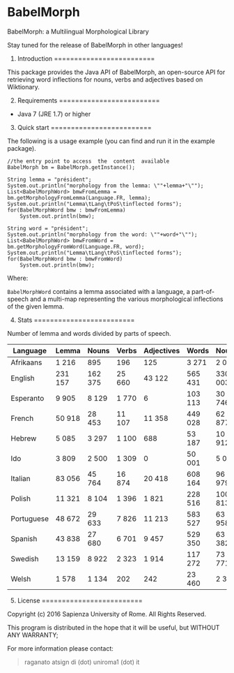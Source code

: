 # BabelMorph

BabelMorph: a Multilingual Morphological Library

Stay tuned for the release of BabelMorph in other languages!  
 
1. Introduction
=========================

This package provides the Java API of BabelMorph, an open-source API for retrieving word inflections for nouns, verbs and adjectives based on Wiktionary.

2. Requirements
=========================

- Java 7 (JRE 1.7) or higher

3. Quick start
=========================

The following is a usage example (you can find and run it in the example package).

	//the entry point to access  the  content  available
	BabelMorph bm = BabelMorph.getInstance();
	
	String lemma = "président";
	System.out.println("morphology from the lemma: \""+lemma+"\"");
	List<BabelMorphWord> bmwFromLemma = bm.getMorphologyFromLemma(Language.FR, lemma);
	System.out.println("Lemma\tLang\tPoS\tinflected forms");
	for(BabelMorphWord bmw : bmwFromLemma)
		System.out.println(bmw);
		
	String word = "président";
	System.out.println("morphology from the word: \""+word+"\"");
	List<BabelMorphWord> bmwFromWord = bm.getMorphologyFromWord(Language.FR, word);
	System.out.println("Lemma\tLang\tPoS\tinflected forms");
	for(BabelMorphWord bmw : bmwFromWord)
		System.out.println(bmw);

Where:

`BabelMorphWord` contains a lemma associated with a language, a part-of-speech and a multi-map representing the various morphological inflections of the given lemma.

4. Stats 
=========================

Number of lemma and words divided by parts of speech.

| Language | Lemma | Nouns | Verbs | Adjectives | Words | Nouns | Verbs | Adjectives |
| -------  | ----- | ----- | ----- | ---------- | ----- | ----- | ----- | ---------- |
| Afrikaans | 1 216 | 895| 196  |125  | 3 271 |  2 049 | 768 | 454 |
| English | 231 157 | 162 375 | 25 660  |43 122| 565 431 | 330 003 | 104 951 | 130 477 |
| Esperanto | 9 905 |8 129 |  1 770 | 6 |103 113 | 30 746 | 72 343 | 24 |
| French | 50 918 |28 453 |  11 107 |11 358 |449 028 | 62 877 | 323 739 | 62 412 |
| Hebrew | 5 085 |3 297 |  1 100 | 688| 53 187 | 10 912 | 38 856 | 3 419 |
| Ido | 3 809 | 2 500|  1 309 |0|50 001 | 5 000 | 45 001 | 0 |
| Italian | 83 056 |45 764 | 16 874  |20 418 |608 164 | 96 979 | 441 620 | 69 565 |
| Polish | 11 321 |8 104 | 1 396  | 1 821| 228 516 | 100 813 | 68 632 | 59 071 |
| Portuguese | 48 672 | 29 633| 7 826  | 11 213| 583 527 | 63 958 | 477 799 | 41 770 | 
| Spanish | 43 838 |27 680 | 6 701  | 9 457| 529 350 | 63 382 | 431 023 | 34 945 |
| Swedish | 13 159 |8 922 | 2 323  | 1 914|117 272 | 73 771 | 25 852 | 17 649 |
| Welsh | 1 578 |1 134 | 202  | 242|23 460 | 2 375 | 20 076 | 1 009 |

5. License
=========================

Copyright (c) 2016 Sapienza University of Rome.
All Rights Reserved.

This program is distributed in the hope that it will be useful, but WITHOUT ANY WARRANTY;

For more information please contact:

> raganato atsign di (dot) uniroma1 (dot) it
